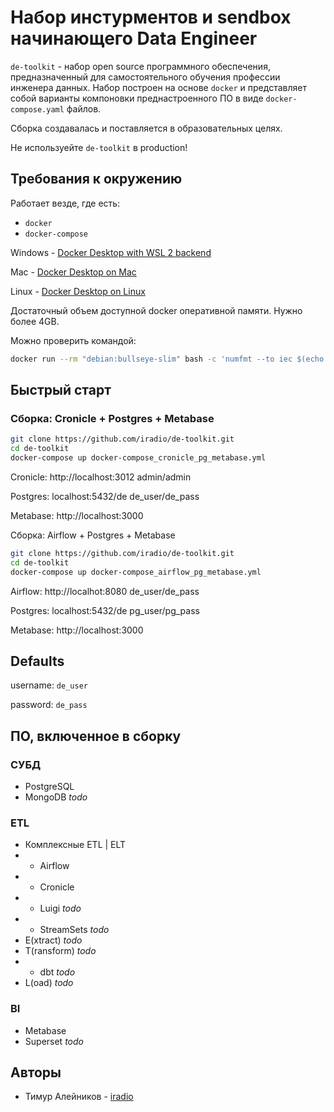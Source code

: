 # Набор инстурментов и sendbox начинающего Data Engineer
`de-toolkit` - набор open source программного обеспечения, предназначенный для самостоятельного обучения профессии инженера данных. Набор построен на основе `docker` и представляет собой варианты компоновки преднастроенного ПО в виде `docker-compose.yaml` файлов.

Сборка создавалась и поставляется в образовательных целях.

Не используейте `de-toolkit` в production!

## Требования к окружению
Работает везде, где есть:
- `docker`
- `docker-compose`

Windows - [Docker Desktop with WSL 2 backend](https://docs.docker.com/desktop/windows/wsl/)

Mac - [Docker Desktop on Mac](https://docs.docker.com/desktop/install/mac-install/)

Linux - [Docker Desktop on Linux](https://docs.docker.com/desktop/install/linux-install/)

Достаточный объем доступной docker оперативной памяти. Нужно более 4GB. 

Можно проверить командой:

``` bash
docker run --rm "debian:bullseye-slim" bash -c 'numfmt --to iec $(echo $(($(getconf _PHYS_PAGES) * $(getconf PAGE_SIZE))))' 
```

## Быстрый старт
### Сборка: Cronicle + Postgres + Metabase
``` bash
git clone https://github.com/iradio/de-toolkit.git
cd de-toolkit
docker-compose up docker-compose_cronicle_pg_metabase.yml
```
Cronicle: http://localhost:3012 admin/admin

Postgres: localhost:5432/de de_user/de_pass

Metabase: http://localhost:3000

Сборка: Airflow + Postgres + Metabase
``` bash
git clone https://github.com/iradio/de-toolkit.git
cd de-toolkit
docker-compose up docker-compose_airflow_pg_metabase.yml
```
Airflow: http://localhot:8080 de_user/de_pass

Postgres: localhost:5432/de pg_user/pg_pass

Metabase: http://localhost:3000

## Defaults 

username: `de_user`

password: `de_pass`

## ПО, включенное в сборку
### СУБД
* PostgreSQL
* MongoDB *todo*
### ETL
* Комплексные ETL | ELT
* * Airflow
* * Cronicle
* * Luigi *todo*
* * StreamSets *todo*
* E(xtract) *todo*
* T(ransform) *todo*
* * dbt *todo*
* L(oad) *todo*

### BI
* Metabase
* Superset *todo*

## Авторы
- Тимур Алейников - [iradio](https://github.com/iradio)